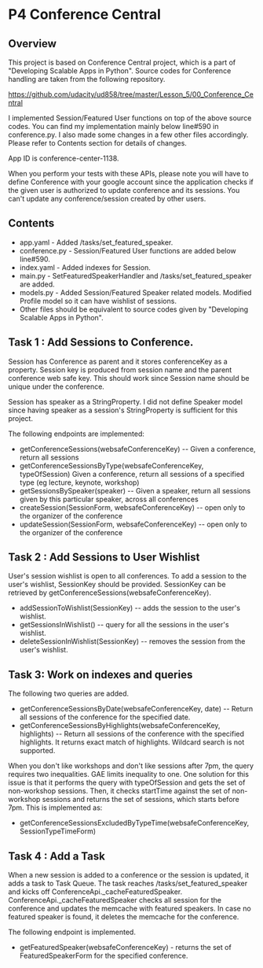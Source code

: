 # P4 Conference Central
## Overview
This project is based on Conference Central project, which is a part of
"Developing Scalable Apps in Python". Source codes for Conference handling are
taken from the following repository.

https://github.com/udacity/ud858/tree/master/Lesson_5/00_Conference_Central

I implemented Session/Featured User functions on top of the above source codes.
You can find my implementation mainly below line#590 in conference.py. I also
made some changes in a few other files accordingly. Please refer to Contents
section for details of changes.

App ID is conference-center-1138.

When you perform your tests with these APIs, please note you will have to
 define Conference with your google account since the application checks if
 the given user is authorized to update conference and its sessions. You can't
 update any conference/session created by other users.

## Contents
* app.yaml - Added /tasks/set_featured_speaker.
* conference.py - Session/Featured User functions are added below line#590.
* index.yaml - Added indexes for Session. 
* main.py - SetFeaturedSpeakerHandler and /tasks/set_featured_speaker are added.
* models.py - Added Session/Featured Speaker related models. Modified Profile
model so it can have wishlist of sessions.
* Other files should be equivalent to source codes given by "Developing Scalable
 Apps in Python".

## Task 1 : Add Sessions to Conference.
Session has Conference as parent and it stores conferenceKey as a property.
Session key is produced from session name and the parent conference web safe
key. This should work since Session name should be unique under the conference.

Session has speaker as a StringProperty. I did not define Speaker model since
 having speaker as a session's StringProperty is sufficient for this project.
 
The following endpoints are implemented:
* getConferenceSessions(websafeConferenceKey) -- Given a conference, return all 
sessions
* getConferenceSessionsByType(websafeConferenceKey, typeOfSession) Given a 
conference, return all sessions of a specified type (eg lecture, keynote, workshop)
* getSessionsBySpeaker(speaker) -- Given a speaker, return all sessions 
given by this particular speaker, across all conferences
* createSession(SessionForm, websafeConferenceKey) -- open only to the organizer
 of the conference
* updateSession(SessionForm, websafeConferenceKey) -- open only to the organizer
 of the conference

## Task 2 : Add Sessions to User Wishlist
User's session wishlist is open to all conferences. To add a session to the
user's wishlist, SessionKey should be provided. SessionKey can be retrieved by
getConferenceSessions(websafeConferenceKey).

* addSessionToWishlist(SessionKey) -- adds the session to the user's wishlist.
* getSessionsInWishlist() -- query for all the sessions in the user's wishlist.
* deleteSessionInWishlist(SessionKey) -- removes the session from the user's wishlist.

## Task 3: Work on indexes and queries
The following two queries are added.
* getConferenceSessionsByDate(websafeConferenceKey, date) -- Return all sessions
of the conference for the specified date.
* getConferenceSessionsByHighlights(websafeConferenceKey, highlights) -- Return 
all sessions of the conference with the specified highlights. It returns exact
match of highlights. Wildcard search is not supported.

When you don't like workshops and don't like sessions after 7pm, the query 
requires two inequalities. GAE limits inequality to one. One solution for this
issue is that it performs the query with typeOfSession and gets the set of
non-workshop sessions. Then, it checks startTime against the set of non-workshop
 sessions and returns the set of sessions, which starts before 7pm. This is
 implemented as:
 
 * getConferenceSessionsExcludedByTypeTime(websafeConferenceKey, SessionTypeTimeForm)

## Task 4 : Add a Task
When a new session is added to a conference or the session is updated, it adds
a task to Task Queue. The task reaches /tasks/set_featured_speaker and kicks off
ConferenceApi._cacheFeaturedSpeaker. ConferenceApi._cacheFeaturedSpeaker checks
all session for the conference and updates the memcache with featured speakers.
In case no featured speaker is found, it deletes the memcache for the conference.

The following endpoint is implemented.
* getFeaturedSpeaker(websafeConferenceKey) - returns the set of FeaturedSpeakerForm for
the specified conference.


